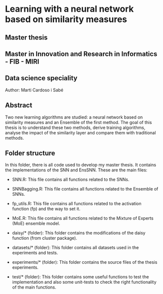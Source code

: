 # Learning with a neural network based on similarity measures
## Master thesis
## Master in Innovation and Research in Informatics - FIB - MIRI
## Data science speciality


 Author: Marti Cardoso i Sabé
 
 ## Abstract 

 Two new learning algorithms are studied: a neural network based on similarity measures and an Ensemble of the first method. The goal of this thesis is to understand these two methods, derive training algorithms, analyse the impact of the similarity layer and compare them with traditional methods.

## Folder structure

In this folder, there is all code used to develop my master thesis.
It contains the implementations of the SNN and EnsSNN. 
These are the main files:

- SNN.R: 
	This file contains all functions related to the SNNs.

- SNNBagging.R: 
	This file contains all functions related to the Ensemble of SNNs.

- fp_utils.R: 
	This file contains all functions related to the activation function (fp) and the way to set it.

- MoE.R: 
	This file contains all functions related to the Mixture of Experts (MoE) ensemble model.

- daisy/* (folder):
	This folder contains the modifications of the daisy function (from cluster package).

- datasets/* (folder):
	This folder contains all datasets used in the experiments and tests.
		
- experiments/* (folder):
	This folder contains the source files of the thesis experiments.

- test/* (folder):
	This folder contains some useful functions to test the implementation and also some unit-tests to check the right functionality of the main functions.